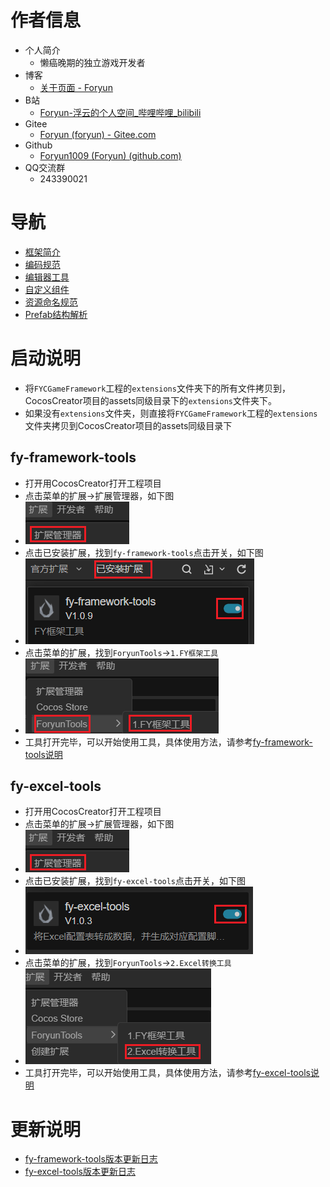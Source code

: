 # 作者信息

- 个人简介
  - 懒癌晚期的独立游戏开发者
- 博客
  - [关于页面 - Foryun](https://www.foryun.com.cn/s/about)
- B站
  - [Foryun-浮云的个人空间_哔哩哔哩_bilibili](https://space.bilibili.com/2920221)
- Gitee
  - [Foryun (foryun) - Gitee.com](https://gitee.com/foryun)
- Github
  - [Foryun1009 (Foryun) (github.com)](https://github.com/Foryun1009)
- QQ交流群
  - 243390021

# 导航

- [框架简介](./extensions/框架简介.md)
- [编码规范](./extensions/编码规范.md)
- [编辑器工具](./extensions/编辑器工具.md)
- [自定义组件](./extensions/自定义组件.md)
- [资源命名规范](./extensions/资源命名规范.md)
- [Prefab结构解析](./extensions/Prefab结构解析.md)

# 启动说明

- 将`FYCGameFramework`工程的`extensions`文件夹下的所有文件拷贝到，CocosCreator项目的assets同级目录下的`extensions`文件夹下。
- 如果没有`extensions`文件夹，则直接将`FYCGameFramework`工程的`extensions`文件夹拷贝到CocosCreator项目的assets同级目录下

## fy-framework-tools

- 打开用CocosCreator打开工程项目
- 点击菜单的扩展->扩展管理器，如下图
- ![1](./extensions/fy-framework-tools/pic/fy-framework-tools_1.png)
- 点击已安装扩展，找到`fy-framework-tools`点击开关，如下图
- ![2](./extensions/fy-framework-tools/pic/fy-framework-tools_2.png)
- 点击菜单的扩展，找到`ForyunTools`->`1.FY框架工具`
- ![3](./extensions/fy-framework-tools/pic/fy-framework-tools_3.png)
- 工具打开完毕，可以开始使用工具，具体使用方法，请参考[fy-framework-tools说明](./extensions/fy-framework-tools/README.md)

## fy-excel-tools

- 打开用CocosCreator打开工程项目
- 点击菜单的扩展->扩展管理器，如下图
- ![1](./extensions/fy-excel-tools/pic/fy-excel-tools_1.png)
- 点击已安装扩展，找到`fy-excel-tools`点击开关，如下图
- ![2](./extensions/fy-excel-tools/pic/fy-excel-tools_2.png)
- 点击菜单的扩展，找到`ForyunTools`->`2.Excel转换工具`
- ![3](./extensions/fy-excel-tools/pic/fy-excel-tools_3.png)
- 工具打开完毕，可以开始使用工具，具体使用方法，请参考[fy-excel-tools说明](./extensions/fy-excel-tools/README.md)

# 更新说明

- [fy-framework-tools版本更新日志](./extensions/fy-framework-tools/版本更新日志.md)
- [fy-excel-tools版本更新日志](./extensions/fy-excel-tools/版本更新日志.md)
